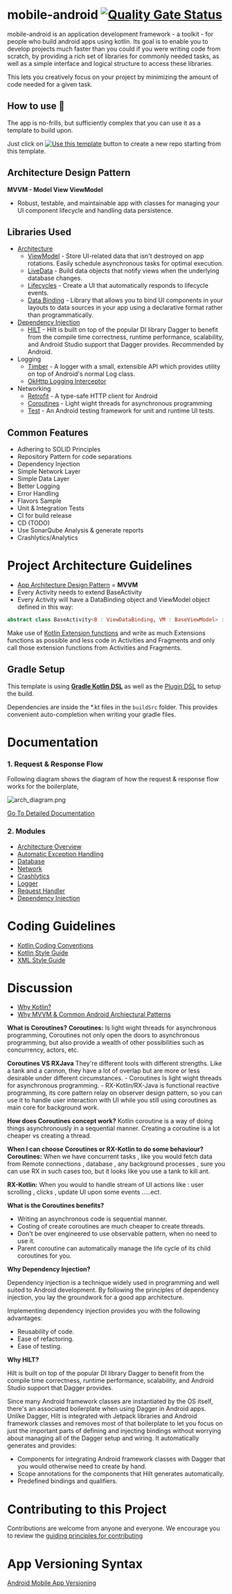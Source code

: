 # mobile-android [![Quality Gate Status](https://sonarcloud.io/api/project_badges/measure?project=NeoSOFT-Technologies_mobile-android&metric=alert_status)](https://sonarcloud.io/summary/new_code?id=NeoSOFT-Technologies_mobile-android)

mobile-android is an application development framework - a toolkit - for people who build android apps using kotlin. 
Its goal is to enable you to develop projects much faster than you could if you were writing code from scratch, by providing a rich set of libraries for commonly needed tasks, as well as a simple interface and logical structure to access these libraries. 

This lets you creatively focus on your project by minimizing the amount of code needed for a given task. 


## How to use 👣

The app is no-frills, but sufficiently complex that you can use it as a template to build upon.

Just click on [![Use this template](https://camo.githubusercontent.com/2a7da879baa8087a1b6b8cfbf8a82c29358f7a34e890d272a3053872be6c20a7/68747470733a2f2f696d672e736869656c64732e696f2f62616467652f2d5573652532307468697325323074656d706c6174652d627269676874677265656e)](https://github.com/NeoSOFT-Technologies/mobile-android/generate) button to create a new repo starting from this template.


Architecture Design Pattern
--------------
**MVVM - Model View ViewModel**
* Robust, testable, and maintainable app with classes for managing your UI component lifecycle and handling data persistence.

Libraries Used
--------------
* [Architecture](https://developer.android.com/topic/libraries/architecture)
  * [ViewModel](https://developer.android.com/topic/libraries/architecture/viewmodel) - Store UI-related data that isn't destroyed on app rotations. Easily schedule asynchronous tasks for optimal execution. 
  * [LiveData](https://developer.android.com/topic/libraries/architecture/livedata) - Build data objects that notify views when the underlying database changes. 
  * [Lifecycles](https://developer.android.com/topic/libraries/architecture/lifecycle) - Create a UI that automatically responds to lifecycle events. 
  * [Data Binding](https://developer.android.com/topic/libraries/data-binding/) - Library that allows you to bind UI components in your layouts to data sources in your app using a declarative format rather than programmatically.
* [Dependency Injection](https://en.wikipedia.org/wiki/Dependency_injection) 
  * [HILT](https://developer.android.com/training/dependency-injection/hilt-android) - Hilt is built on top of the popular DI library Dagger to benefit from the compile time correctness, runtime performance, scalability, and Android Studio support that Dagger provides. Recommended by Android.
* Logging
  * [Timber](https://github.com/JakeWharton/timber) - A logger with a small, extensible API which provides utility on top of Android's normal Log class.
  * [OkHttp Logging Interceptor](https://github.com/square/okhttp/tree/master/okhttp-logging-interceptor)
* Networking
  * [Retrofit](https://square.github.io/retrofit/) - A type-safe HTTP client for Android
  * [Coroutines](https://developer.android.com/kotlin/coroutines) - Light wight threads for asynchronous programming
  * [Test](https://developer.android.com/training/testing/) - An Android testing framework for unit and runtime UI tests.


Common Features
-------------------
* Adhering to SOLID Principles 
* Repository Pattern for code separations 
* Dependency Injection 
* Simple Network Layer 
* Simple Data Layer 
* Better Logging
* Error Handling 
* Flavors Sample 
* Unit & Integration Tests 
* CI for build release 
* CD (TODO) 
* Use SonarQube Analysis & generate reports 
* Crashlytics/Analytics

# Project Architecture Guidelines

* [App Architecture Design Pattern](https://github.com/NeoSOFT-Technologies/mobile-android/blob/main/wiki/docs/discussion/COMMON_ANDROID_ARCHITECTURAL_PATTERNS.md) = **MVVM**
* Every Activity needs to extend BaseActivity
* Every Activity will have a DataBinding object and ViewModel object defined in this way:

```KOTLIN
abstract class BaseActivity<B : ViewDataBinding, VM : BaseViewModel> : AppCompatActivity() {

```

Make use of [Kotlin Extension functions](https://kotlinlang.org/docs/reference/extensions.html) and write as much Extensions functions as possible and less code in Activities and Fragments and only call those extension functions from Activities and Fragments.



## Gradle Setup 

This template is using [**Gradle Kotlin DSL**](https://docs.gradle.org/current/userguide/kotlin_dsl.html) as well as the [Plugin DSL](https://docs.gradle.org/current/userguide/plugins.html#sec:plugins_block) to setup the build.

Dependencies are inside the *.kt files in the `buildSrc` folder. This provides convenient auto-completion when writing your gradle files.



# Documentation



### 1. Request & Response Flow

Following diagram shows the diagram of how the request & response flow works for the boilerplate,

![arch_diagram.png](https://github.com/NeoSOFT-Technologies/mobile-android/raw/main/wiki/docs/modules/assets/arch-diagram.png)

[Go To Detailed Documentation](https://github.com/vercel/next.js/tree/canary/packages/next-bundle-analyzer)

### 2. Modules

- [Architecture Overview](https://github.com/NeoSOFT-Technologies/mobile-android/blob/main/wiki/docs/modules/architecture-overview.md)
- [Automatic Exception Handling](https://github.com/NeoSOFT-Technologies/mobile-android/blob/main/wiki/docs/modules/exception-handling.md)
- [Database](https://github.com/NeoSOFT-Technologies/mobile-android/blob/main/wiki/docs/modules/database-flow.md)
- [Network](https://github.com/NeoSOFT-Technologies/mobile-android/blob/main/wiki/docs/modules/network-flow.md)
- [Crashlytics](https://github.com/NeoSOFT-Technologies/mobile-android/blob/main/wiki/docs/modules/crashlytics.md)
- [Logger](https://github.com/NeoSOFT-Technologies/mobile-android/blob/main/wiki/docs/modules/logger.md)
- [Request Handler](https://github.com/NeoSOFT-Technologies/mobile-android/blob/main/wiki/docs/modules/request-handler.md)
- [Dependency Injection](https://github.com/NeoSOFT-Technologies/mobile-android/blob/main/wiki/docs/modules/dependency-injection.md)



# Coding Guidelines

- [Kotlin Coding Conventions](https://kotlinlang.org/docs/reference/coding-conventions.html)
- [Kotlin Style Guide](wiki/docs/guide/KOTLIN_STYLE_GUIDE.md)
- [XML Style Guide](wiki/docs/guide/XML_STYLE_GUIDE.md)



# Discussion

* [Why Kotlin?](https://github.com/NeoSOFT-Technologies/mobile-android/blob/main/wiki/docs/discussion/WHY_KOTLIN.md)
* [Why MVVM & Common Android Archiectural Patterns](https://github.com/NeoSOFT-Technologies/mobile-android/blob/main/wiki/docs/discussion/COMMON_ANDROID_ARCHITECTURAL_PATTERNS.md)

**What is Coroutines?**
**Coroutines:** Is light wight threads for asynchronous programming, Coroutines not only open the doors to asynchronous programming, but also provide a wealth of other possibilities such as concurrency, actors, etc. 

**Coroutines VS RXJava**
They're different tools with different strengths. Like a tank and a cannon, they have a lot of overlap but are more or less desirable under different circumstances. - Coroutines Is light wight threads for asynchronous programming. - RX-Kotlin/RX-Java is functional reactive programming, its core pattern relay on observer design pattern, so you can use it to handle user interaction with UI while you still using coroutines as main core for background work. 

**How does Coroutines concept work?**
Kotlin coroutine is a way of doing things asynchronously in a sequential manner. Creating a coroutine is a lot cheaper vs creating a thread. 

**When I can choose Coroutines or RX-Kotlin to do some behaviour?**
**Coroutines:** When we have concurrent tasks , like you would fetch data from Remote connections , database , any background processes , sure you can use RX in such cases too, but it looks like you use a tank to kill ant. 

**RX-Kotlin:** When you would to handle stream of UI actions like : user scrolling , clicks , update UI upon some events .....ect. 


**What is the Coroutines benefits?**
 * Writing an asynchronous code is sequential manner. 
 * Costing of create coroutines are much cheaper to create threads. 
 * Don't be over engineered to use observable pattern, when no need to use it. 
 * Parent coroutine can automatically manage the life cycle of its child coroutines for you. 


**Why Dependency Injection?** 

Dependency injection is a technique widely used in programming and well suited to Android development. By following the principles of dependency injection, you lay the groundwork for a good app architecture. 

Implementing dependency injection provides you with the following advantages: 
* Reusability of code. 
* Ease of refactoring. 
* Ease of testing. 

**Why HILT?**

Hilt is built on top of the popular DI library Dagger to benefit from the compile time correctness, runtime performance, scalability, and Android Studio support that Dagger provides. 

Since many Android framework classes are instantiated by the OS itself, there's an associated boilerplate when using Dagger in Android apps. Unlike Dagger, Hilt is integrated with Jetpack libraries and Android framework classes and removes most of that boilerplate to let you focus on just the important parts of defining and injecting bindings without worrying about managing all of the Dagger setup and wiring. It automatically generates and provides: 

   * Components for integrating Android framework classes with Dagger that you would otherwise need to create by hand. 
   * Scope annotations for the components that Hilt generates automatically. 
   * Predefined bindings and qualifiers. 

# Contributing to this Project

Contributions are welcome from anyone and everyone. We encourage you to review the [guiding principles for contributing](https://github.com/NeoSOFT-Technologies/mobile-android/blob/main/wiki/docs/contribution/CONTRIBUTING.md)

# App Versioning Syntax

[Android Mobile App Versioning](wiki/docs/guide/VERSIONING_GUIDE.md)

